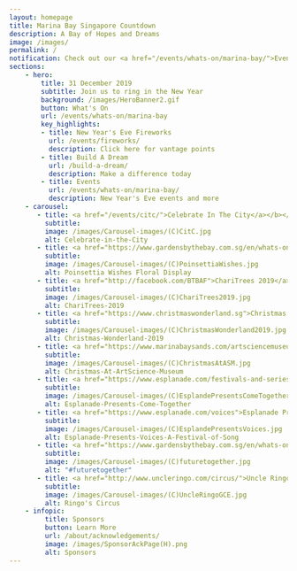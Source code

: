 ```yaml
---
layout: homepage
title: Marina Bay Singapore Countdown
description: A Bay of Hopes and Dreams
image: /images/
permalink: /
notification: Check out our <a href="/events/whats-on/marina-bay/">Events</a> page for more details 
sections:
    - hero:
        title: 31 December 2019
        subtitle: Join us to ring in the New Year
        background: /images/HeroBanner2.gif
        button: What's On
        url: /events/whats-on/marina-bay
        key_highlights:
        - title: New Year's Eve Fireworks 
          url: /events/fireworks/
          description: Click here for vantage points
        - title: Build A Dream
          url: /build-a-dream/
          description: Make a difference today
        - title: Events 
          url: /events/whats-on/marina-bay/
          description: New Year's Eve events and more     
    - carousel:
       - title: <a href="/events/citc/">Celebrate In The City</a></b></font>
         subtitle:             
         image: /images/Carousel-images/(C)CitC.jpg
         alt: Celebrate-in-the-City
       - title: <a href="https://www.gardensbythebay.com.sg/en/whats-on/calendar-of-events/poinsettia-wishes-2019.html?utm_source=CitC&utm_medium=Ad&utm_campaign=Poinsettia2019&utm_term=All&utm_content=Nov4">Poinsettia Wishes Floral Display</a>
         subtitle: 
         image: /images/Carousel-images/(C)PoinsettiaWishes.jpg
         alt: Poinsettia Wishes Floral Display
       - title: <a href="http://facebook.com/BTBAF">ChariTrees 2019</a>
         subtitle: 
         image: /images/Carousel-images/(C)ChariTrees2019.jpg
         alt: ChariTrees-2019
       - title: <a href="https://www.christmaswonderland.sg">Christmas Wonderland 2019</a>
         subtitle: 
         image: /images/Carousel-images/(C)ChristmasWonderland2019.jpg
         alt: Christmas-Wonderland-2019
       - title: <a href="https://www.marinabaysands.com/artsciencemuseum">Christmas at ArtScience Museum</a>
         subtitle:  
         image: /images/Carousel-images/(C)ChristmasAtASM.jpg
         alt: Christmas-At-ArtScience-Museum
       - title: <a href="https://www.esplanade.com/festivals-and-series/come-together/2019">Esplanade Presents Come Together</a>
         subtitle:  
         image: /images/Carousel-images/(C)EsplandePresentsComeTogether.jpg
         alt: Esplanade-Presents-Come-Together
       - title: <a href="https://www.esplanade.com/voices">Esplanade Presents Voices - A Festival of Song</a>
         subtitle:  
         image: /images/Carousel-images/(C)EsplandePresentsVoices.jpg
         alt: Esplanade-Presents-Voices-A-Festival-of-Song
       - title: <a href="https://www.gardensbythebay.com.sg/en/whats-on/calendar-of-events/future-together.html?utm_source=CitC&utm_medium=Ad&utm_campaign=FutureTogether&utm_term=All&utm_content=Nov4">#futuretogether</a>
         subtitle:  
         image: /images/Carousel-images/(C)futuretogether.jpg
         alt: "#futuretogether"
       - title: <a href="http://www.uncleringo.com/circus/">Uncle Ringo Presents The Great Circus of Europe</a>
         subtitle:  
         image: /images/Carousel-images/(C)UncleRingoGCE.jpg
         alt: Ringo's Circus
    - infopic:
         title: Sponsors
         button: Learn More
         url: /about/acknowledgements/
         image: /images/SponsorAckPage(H).png
         alt: Sponsors  
---
```

